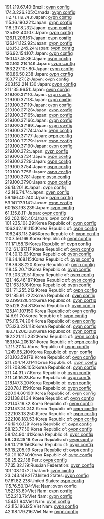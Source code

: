 191.219.67.40:Brazil: [ovpn config](vpn/191_219_67_40.ovpn)  
174.3.226.205:Canada: [ovpn config](vpn/174_3_226_205.ovpn)  
112.71.119.243:Japan: [ovpn config](vpn/112_71_119_243.ovpn)  
115.36.190.221:Japan: [ovpn config](vpn/115_36_190_221.ovpn)  
118.237.8.232:Japan: [ovpn config](vpn/118_237_8_232.ovpn)  
125.192.40.107:Japan: [ovpn config](vpn/125_192_40_107.ovpn)  
126.11.206.161:Japan: [ovpn config](vpn/126_11_206_161.ovpn)  
126.141.122.92:Japan: [ovpn config](vpn/126_141_122_92.ovpn)  
126.153.245.24:Japan: [ovpn config](vpn/126_153_245_24.ovpn)  
126.92.154.107:Japan: [ovpn config](vpn/126_92_154_107.ovpn)  
150.147.45.86:Japan: [ovpn config](vpn/150_147_45_86.ovpn)  
152.165.210.146:Japan: [ovpn config](vpn/152_165_210_146.ovpn)  
153.227.105.80:Japan: [ovpn config](vpn/153_227_105_80.ovpn)  
160.86.50.238:Japan: [ovpn config](vpn/160_86_50_238.ovpn)  
183.77.27.32:Japan: [ovpn config](vpn/183_77_27_32.ovpn)  
203.152.214.130:Japan: [ovpn config](vpn/203_152_214_130.ovpn)  
211.135.96.51:Japan: [ovpn config](vpn/211_135_96_51.ovpn)  
219.100.37.110:Japan: [ovpn config](vpn/219_100_37_110.ovpn)  
219.100.37.118:Japan: [ovpn config](vpn/219_100_37_118.ovpn)  
219.100.37.119:Japan: [ovpn config](vpn/219_100_37_119.ovpn)  
219.100.37.126:Japan: [ovpn config](vpn/219_100_37_126.ovpn)  
219.100.37.165:Japan: [ovpn config](vpn/219_100_37_165.ovpn)  
219.100.37.166:Japan: [ovpn config](vpn/219_100_37_166.ovpn)  
219.100.37.169:Japan: [ovpn config](vpn/219_100_37_169.ovpn)  
219.100.37.174:Japan: [ovpn config](vpn/219_100_37_174.ovpn)  
219.100.37.177:Japan: [ovpn config](vpn/219_100_37_177.ovpn)  
219.100.37.179:Japan: [ovpn config](vpn/219_100_37_179.ovpn)  
219.100.37.190:Japan: [ovpn config](vpn/219_100_37_190.ovpn)  
219.100.37.2:Japan: [ovpn config](vpn/219_100_37_2.ovpn)  
219.100.37.24:Japan: [ovpn config](vpn/219_100_37_24.ovpn)  
219.100.37.29:Japan: [ovpn config](vpn/219_100_37_29.ovpn)  
219.100.37.54:Japan: [ovpn config](vpn/219_100_37_54.ovpn)  
219.100.37.56:Japan: [ovpn config](vpn/219_100_37_56.ovpn)  
219.100.37.81:Japan: [ovpn config](vpn/219_100_37_81.ovpn)  
219.100.37.90:Japan: [ovpn config](vpn/219_100_37_90.ovpn)  
36.13.201.9:Japan: [ovpn config](vpn/36_13_201_9.ovpn)  
42.146.74.74:Japan: [ovpn config](vpn/42_146_74_74.ovpn)  
59.146.40.240:Japan: [ovpn config](vpn/59_146_40_240.ovpn)  
59.147.139.142:Japan: [ovpn config](vpn/59_147_139_142.ovpn)  
60.153.193.239:Japan: [ovpn config](vpn/60_153_193_239.ovpn)  
61.125.8.111:Japan: [ovpn config](vpn/61_125_8_111.ovpn)  
92.202.192.40:Japan: [ovpn config](vpn/92_202_192_40.ovpn)  
101.235.108.29:Korea Republic of: [ovpn config](vpn/101_235_108_29.ovpn)  
106.242.181.115:Korea Republic of: [ovpn config](vpn/106_242_181_115.ovpn)  
106.243.118.246:Korea Republic of: [ovpn config](vpn/106_243_118_246.ovpn)  
110.8.56.169:Korea Republic of: [ovpn config](vpn/110_8_56_169.ovpn)  
111.171.58.16:Korea Republic of: [ovpn config](vpn/111_171_58_16.ovpn)  
112.161.187.117:Korea Republic of: [ovpn config](vpn/112_161_187_117.ovpn)  
114.30.13.93:Korea Republic of: [ovpn config](vpn/114_30_13_93.ovpn)  
118.34.168.115:Korea Republic of: [ovpn config](vpn/118_34_168_115.ovpn)  
118.36.88.220:Korea Republic of: [ovpn config](vpn/118_36_88_220.ovpn)  
118.45.20.71:Korea Republic of: [ovpn config](vpn/118_45_20_71.ovpn)  
119.203.29.51:Korea Republic of: [ovpn config](vpn/119_203_29_51.ovpn)  
121.146.46.187:Korea Republic of: [ovpn config](vpn/121_146_46_187.ovpn)  
121.163.15.16:Korea Republic of: [ovpn config](vpn/121_163_15_16.ovpn)  
121.171.255.212:Korea Republic of: [ovpn config](vpn/121_171_255_212.ovpn)  
121.185.91.222:Korea Republic of: [ovpn config](vpn/121_185_91_222.ovpn)  
122.199.120.44:Korea Republic of: [ovpn config](vpn/122_199_120_44.ovpn)  
125.128.251.81:Korea Republic of: [ovpn config](vpn/125_128_251_81.ovpn)  
125.141.107.150:Korea Republic of: [ovpn config](vpn/125_141_107_150.ovpn)  
14.6.91.70:Korea Republic of: [ovpn config](vpn/14_6_91_70.ovpn)  
175.115.74.204:Korea Republic of: [ovpn config](vpn/175_115_74_204.ovpn)  
175.123.221.118:Korea Republic of: [ovpn config](vpn/175_123_221_118.ovpn)  
180.71.206.108:Korea Republic of: [ovpn config](vpn/180_71_206_108.ovpn)  
182.221.115.232:Korea Republic of: [ovpn config](vpn/182_221_115_232.ovpn)  
183.104.206.181:Korea Republic of: [ovpn config](vpn/183_104_206_181.ovpn)  
1.215.27.34:Korea Republic of: [ovpn config](vpn/1_215_27_34.ovpn)  
1.249.65.210:Korea Republic of: [ovpn config](vpn/1_249_65_210.ovpn)  
210.103.59.179:Korea Republic of: [ovpn config](vpn/210_103_59_179.ovpn)  
211.204.146.114:Korea Republic of: [ovpn config](vpn/211_204_146_114.ovpn)  
211.208.98.105:Korea Republic of: [ovpn config](vpn/211_208_98_105.ovpn)  
211.44.31.77:Korea Republic of: [ovpn config](vpn/211_44_31_77.ovpn)  
211.46.16.23:Korea Republic of: [ovpn config](vpn/211_46_16_23.ovpn)  
218.147.3.20:Korea Republic of: [ovpn config](vpn/218_147_3_20.ovpn)  
220.78.1.159:Korea Republic of: [ovpn config](vpn/220_78_1_159.ovpn)  
220.94.60.190:Korea Republic of: [ovpn config](vpn/220_94_60_190.ovpn)  
221.138.61.34:Korea Republic of: [ovpn config](vpn/221_138_61_34.ovpn)  
221.147.19.32:Korea Republic of: [ovpn config](vpn/221_147_19_32.ovpn)  
221.147.24.242:Korea Republic of: [ovpn config](vpn/221_147_24_242.ovpn)  
222.103.13.250:Korea Republic of: [ovpn config](vpn/222_103_13_250.ovpn)  
222.108.180.53:Korea Republic of: [ovpn config](vpn/222_108_180_53.ovpn)  
49.164.6.128:Korea Republic of: [ovpn config](vpn/49_164_6_128.ovpn)  
58.123.77.50:Korea Republic of: [ovpn config](vpn/58_123_77_50.ovpn)  
58.124.90.141:Korea Republic of: [ovpn config](vpn/58_124_90_141.ovpn)  
58.233.28.16:Korea Republic of: [ovpn config](vpn/58_233_28_16.ovpn)  
59.10.218.156:Korea Republic of: [ovpn config](vpn/59_10_218_156.ovpn)  
59.18.205.99:Korea Republic of: [ovpn config](vpn/59_18_205_99.ovpn)  
59.20.187.60:Korea Republic of: [ovpn config](vpn/59_20_187_60.ovpn)  
38.25.22.188:Peru: [ovpn config](vpn/38_25_22_188.ovpn)  
77.35.32.179:Russian Federation: [ovpn config](vpn/77_35_32_179.ovpn)  
101.108.107.2:Thailand: [ovpn config](vpn/101_108_107_2.ovpn)  
23.243.149.217:United States: [ovpn config](vpn/23_243_149_217.ovpn)  
97.81.82.228:United States: [ovpn config](vpn/97_81_82_228.ovpn)  
115.76.50.104:Viet Nam: [ovpn config](vpn/115_76_50_104.ovpn)  
1.52.153.60:Viet Nam: [ovpn config](vpn/1_52_153_60.ovpn)  
1.52.213.76:Viet Nam: [ovpn config](vpn/1_52_213_76.ovpn)  
1.54.51.94:Viet Nam: [ovpn config](vpn/1_54_51_94.ovpn)  
42.115.186.125:Viet Nam: [ovpn config](vpn/42_115_186_125.ovpn)  
42.118.179.216:Viet Nam: [ovpn config](vpn/42_118_179_216.ovpn)  
